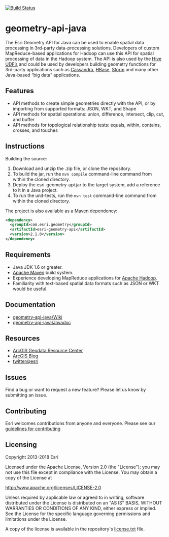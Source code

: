 [![Build Status](https://travis-ci.org/Esri/geometry-api-java.png?branch=master)](https://travis-ci.org/Esri/geometry-api-java)

# geometry-api-java

The Esri Geometry API for Java can be used to enable spatial data processing in 3rd-party data-processing solutions.  Developers of custom MapReduce-based applications for Hadoop can use this API for spatial processing of data in the Hadoop system.  The API is also used by the [Hive UDF’s](https://github.com/Esri/spatial-framework-for-hadoop) and could be used by developers building geometry functions for 3rd-party applications such as [Cassandra]( https://cassandra.apache.org/), [HBase](http://hbase.apache.org/), [Storm](http://storm-project.net/) and many other Java-based “big data” applications.

## Features
* API methods to create simple geometries directly with the API, or by importing from supported formats: JSON, WKT, and Shape
* API methods for spatial operations: union, difference, intersect, clip, cut, and buffer
* API methods for topological relationship tests: equals, within, contains, crosses, and touches

## Instructions

Building the source:

1. Download and unzip the .zip file, or clone the repository.
1. To build the jar, run the `mvn compile` command-line command from within the cloned directory.
1. Deploy the esri-geometry-api.jar to the target system, add a reference to it in a Java project.
1. To run the unit-tests, run the `mvn test` command-line command from within the cloned directory.

The project is also available as a [Maven](http://maven.apache.org/) dependency:

```xml
<dependency>
  <groupId>com.esri.geometry</groupId>
  <artifactId>esri-geometry-api</artifactId>
  <version>2.1.0</version>
</dependency>
```

## Requirements

* Java JDK 1.6 or greater.
* [Apache Maven](https://maven.apache.org/) build system.
* Experience developing MapReduce applications for [Apache Hadoop](http://hadoop.apache.org/).
* Familiarity with text-based spatial data formats such as JSON or WKT would be useful. 

## Documentation
* [geometry-api-java/Wiki](https://github.com/Esri/geometry-api-java/wiki/)
* [geometry-api-java/Javadoc](http://esri.github.com/geometry-api-java/javadoc/)

## Resources

* [ArcGIS Geodata Resource Center]( http://resources.arcgis.com/en/communities/geodata/)
* [ArcGIS Blog](http://blogs.esri.com/esri/arcgis/)
* [twitter@esri](http://twitter.com/esri)

## Issues

Find a bug or want to request a new feature?  Please let us know by submitting an issue.

## Contributing

Esri welcomes contributions from anyone and everyone. Please see our [guidelines for contributing](https://github.com/esri/contributing)

## Licensing
Copyright 2013-2018 Esri

Licensed under the Apache License, Version 2.0 (the "License");
you may not use this file except in compliance with the License.
You may obtain a copy of the License at

   http://www.apache.org/licenses/LICENSE-2.0

Unless required by applicable law or agreed to in writing, software
distributed under the License is distributed on an "AS IS" BASIS,
WITHOUT WARRANTIES OR CONDITIONS OF ANY KIND, either express or implied.
See the License for the specific language governing permissions and
limitations under the License.

A copy of the license is available in the repository's [license.txt](https://raw.github.com/Esri/geometry-api-java/master/license.txt) file.
